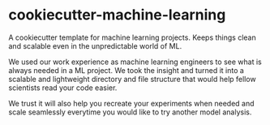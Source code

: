 # cookiecutter-machine-learning
A cookiecutter template for machine learning projects. Keeps things clean and scalable even in the unpredictable world of ML. 

We used our work experience as machine learning engineers to see what is always needed in a ML project. We took the insight and turned it into a scalable and lightweight directory and file structure that would help fellow scientists read your code easier. 

We trust it will also help you recreate your experiments when needed and scale seamlessly everytime you would like to try another model analysis. 

